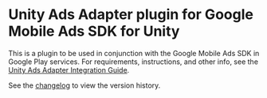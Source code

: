 # Unity Ads Adapter plugin for Google Mobile Ads SDK for Unity

This is a plugin to be used in conjunction with the Google Mobile Ads SDK in
Google Play services. For requirements, instructions, and other info, see the
[Unity Ads Adapter Integration Guide](https://developers.google.com/admob/unity/mediation/unity).

See the [changelog](https://developers.google.com/admob/unity/mediation/unity#unity-ads-unity-mediation-plugin-changelog)
to view the version history.
